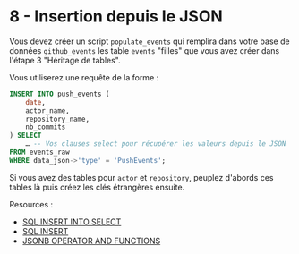 # 8 - Insertion depuis le JSON

Vous devez créer un script `populate_events` qui remplira dans votre base de données `github_events` les table `events` "filles" que vous avez créer dans l'étape 3 "Héritage de tables".

Vous utiliserez une requête de la forme :

```sql
INSERT INTO push_events (
    date,
    actor_name,
    repository_name,
    nb_commits
) SELECT
    … -- Vos clauses select pour récupérer les valeurs depuis le JSON
FROM events_raw
WHERE data_json->'type' = 'PushEvents';
```

Si vous avez des tables pour `actor` et `repository`, peuplez d'abords ces tables là puis créez les clés étrangères ensuite.

Resources :

* [SQL INSERT INTO SELECT](https://dba.stackexchange.com/a/2974)
* [SQL INSERT](https://www.postgresql.org/docs/11/sql-insert.html)
* [JSONB OPERATOR AND FUNCTIONS](https://www.postgresql.org/docs/11/functions-json.html)